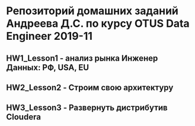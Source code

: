 # Репозиторий домашних заданий Андреева Д.С. по курсу OTUS Data Engineer 2019-11

## HW1_Lesson1 - анализ рынка Инженер Данных: РФ, USA, EU

## HW2_Lesson2 - Строим свою архитектуру

## HW3_Lesson3 - Развернуть дистрибутив Cloudera
